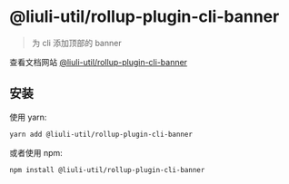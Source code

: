 # @liuli-util/rollup-plugin-cli-banner

> 为 cli 添加顶部的 banner

查看文档网站 [@liuli-util/rollup-plugin-cli-banner](https://util.liuli.moe/@liuli-util/rollup-plugin-cli-banner)

## 安装

使用 yarn:

```sh
yarn add @liuli-util/rollup-plugin-cli-banner
```

或者使用 npm:

```sh
npm install @liuli-util/rollup-plugin-cli-banner
```
